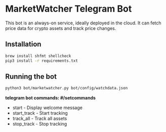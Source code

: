 # MarketWatcher Telegram Bot

This bot is an always-on service, ideally deployed in the cloud. It can fetch price data for crypto assets and track price changes.

## Installation

```bash
brew install shfmt shellcheck
pip3 install -r requirements.txt
```

## Running the bot

```bash
python3 bot/marketwatcher.py bot/config/watchdata.json
```

**telegram bot commands: #/setcommands**

- start - Display welcome message
- start_track - Start tracking
- track_all - Track all assets
- stop_track - Stop tracking
